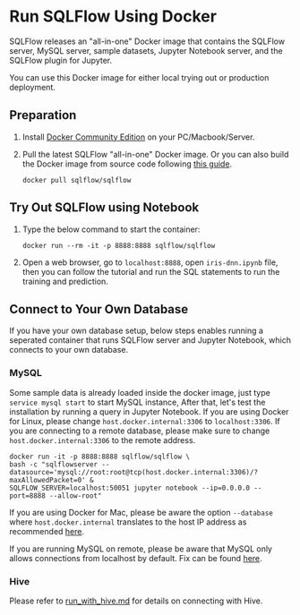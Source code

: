 # Run SQLFlow Using Docker

SQLFlow releases an "all-in-one" Docker image that contains the SQLFlow server, MySQL
server, sample datasets, Jupyter Notebook server, and the SQLFlow plugin for Jupyter.

You can use this Docker image for either local trying out or production deployment.

## Preparation

1. Install [Docker Community Edition](https://docs.docker.com/install/) on your PC/Macbook/Server.
1. Pull the latest SQLFlow "all-in-one" Docker image. Or you can also 
   build the Docker image from source code following [this guide](./build.md).

   ```
   docker pull sqlflow/sqlflow
   ```

## Try Out SQLFlow using Notebook

1. Type the below command to start the container:

   ```
   docker run --rm -it -p 8888:8888 sqlflow/sqlflow
   ```

1. Open a web browser, go to `localhost:8888`, open `iris-dnn.ipynb` file, then you can
   follow the tutorial and run the SQL statements to run the training and prediction.

## Connect to Your Own Database


If you have your own database setup, below steps enables running a seperated container
that runs SQLFlow server and Jupyter Notebook, which connects to your own database.

### MySQL

Some sample data is already loaded inside the docker image, just type `service mysql start` to start MySQL instance, After that, let's test the installation by running a query in Jupyter Notebook. If you are using Docker for Linux, please change `host.docker.internal:3306` to `localhost:3306`. If you are connecting to a remote database, please make sure to change `host.docker.internal:3306` to the remote address.

```
docker run -it -p 8888:8888 sqlflow/sqlflow \
bash -c "sqlflowserver --datasource='mysql://root:root@tcp(host.docker.internal:3306)/?maxAllowedPacket=0' &
SQLFLOW_SERVER=localhost:50051 jupyter notebook --ip=0.0.0.0 --port=8888 --allow-root"
```

If you are using Docker for Mac, please be aware the option `--database` where `host.docker.internal` translates to the host IP address as recommended [here](https://docs.docker.com/docker-for-mac/networking/).

If you are running MySQL on remote, please be aware that MySQL only allows connections from localhost by default. Fix can be found [here](https://stackoverflow.com/questions/14779104/how-to-allow-remote-connection-to-mysql).

### Hive

Please refer to [run_with_hive.md](/doc/run_with_hive.md) for details on connecting with Hive.

